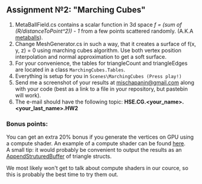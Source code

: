 ## Assignment №2: "Marching Cubes"

1. MetaBallField.cs contains a scalar function in 3d space *f = (sum of (R/distanceToPoint^2)) - 1* from a few points scattered randomly. (A.K.A [metaballs](https://en.wikipedia.org/wiki/Metaballs)).
2. Change MeshGenerator.cs in such a way, that it creates a surface of f(x, y, z) = 0 using marching cubes algorithm. Use both vertex position interpolation and normal approximation to get a soft surface.
3. For your convenience, the tables for triangleCount and triangleEdges are located in a class `MarchingCubes.Tables`.
4. Everything is setup for you in `Scenes\MarchingCubes (Press play!)`
5. Send me a screenshot of your results at mischapanin@gmail.com along with your code (best as a link to a file in your repository, but pastebin will work).
6. The e-mail should have the following topic: __HSE.CG.<your_name>.<your_last_name>.HW2__

### Bonus points:
You can get an extra 20% bonus if you generate the vertices on GPU using a compute shader.
An example of a compute shader can be found [here](https://www.reddit.com/r/Unity3D/comments/7pa6bq/drawing_mandelbrot_fractal_using_gpu_compute/).    
A small tip: it would probably be convenient to output the results as an [AppendStruturedBuffer](https://docs.unity3d.com/ScriptReference/ComputeBufferType.Append.html) of triangle structs.    

We most likely won't get to talk about compute shaders in our cource, so this is probably the best time to try them out.
